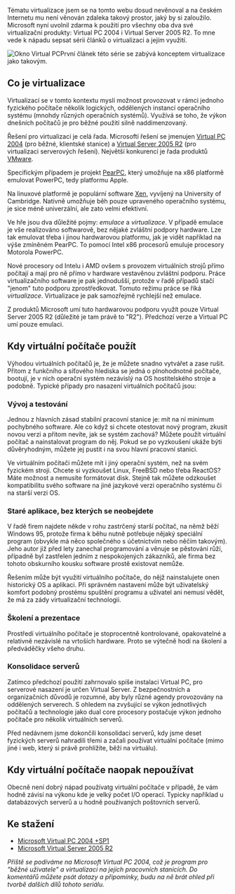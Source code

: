 <!-- dcterms:identifier = aspnetcz#103 -->
<!-- dcterms:title = Virtualizace: Úvod -->
<!-- dcterms:abstract = Tématu virtualizace jsem se na tomto webu dosud nevěnoval a na českém Internetu mu není věnován zdaleka takový prostor, jaký by si zaloužilo. Microsoft nyní uvolnil zdarma k použití pro všechny oba dva své virtualizační produkty: Virtual PC 2004 i Virtual Server 2005 R2. To mne vede k nápadu sepsat sérii článků o virtualizaci a jejím využití. První článek této série se zabývá konceptem virtualizace jako takovým. -->
<!-- np9:categoryId = 1 -->
<!-- x4w:category = Tipy, triky -->
<!-- np9:authorId = 1 -->
<!-- np9:authorEmail = michal.valasek@altairis.cz -->
<!-- dcterms:creator = Michal Altair Valášek -->
<!-- np9:serialId = 1 -->
<!-- x4w:serial = Virtualizace -->
<!-- dcterms:created = 2006-07-15T01:01:01.603+02:00 -->
<!-- dcterms:dateAccepted = 2006-07-15T01:01:01.603+02:00 -->

Tématu virtualizace jsem se na tomto webu dosud nevěnoval a na českém Internetu mu není věnován zdaleka takový prostor, jaký by si zaloužilo. Microsoft nyní uvolnil zdarma k použití pro všechny oba dva své virtualizační produkty: Virtual PC 2004 i Virtual Server 2005 R2. To mne vede k nápadu sepsat sérii článků o virtualizaci a jejím využití. 

![Okno Virtual PC](https://www.cdn.altairis.cz/Blog/2006/20060715-VirtualPC.png)První článek této série se zabývá konceptem virtualizace jako takovým.

## Co je virtualizace

Virtualizací se v tomto kontextu myslí možnost provozovat v rámci jednoho fyzického počítače několik logických, oddělených instancí operačního systému (mnohdy různých operačních systémů). Využívá se toho, že výkon dnešních počítačů je pro běžné použití silně naddimenzovaný.

Řešení pro virtualizaci je celá řada. Microsoftí řešení se jmenujen [Virtual PC 2004](http://www.microsoft.com/windows/virtualpc/default.mspx) (pro běžné, klientské stanice) a [Virtual Server 2005 R2](http://www.microsoft.com/windowsserversystem/virtualserver/default.mspx) (pro virtualizaci serverových řešení). Největší konkurencí je řada produktů [VMware](http://www.vmware.com/). 

Specifickým případem je projekt [PearPC](http://pearpc.sourceforge.net/), který umožňuje na x86 platformě emulovat PowerPC, tedy platformu Apple.

Na linuxové platformě je populární software [Xen](http://www.cl.cam.ac.uk/Research/SRG/netos/xen/), vyvíjený na University of Cambridge. Nativně umožňuje běh pouze upraveného operačního systému, je sice méně univerzální, ale zato velmi efektivní.

Ve hře jsou dva důležité pojmy: *emulace* a *virtualizace*. V případě emulace je vše realizováno softwarově, bez nějaké zvláštní podpory hardware. Lze tak emulovat třeba i jinou hardwarovou platformu, jak je vidět například na výše zmíněném PearPC. To pomocí Intel x86 procesorů emuluje procesory Motorola PowerPC.

Nové procesory od Intelu i AMD ovšem s provozem virtuálních strojů přímo počítají a mají pro ně přímo v hardware vestavěnou zvláštní podporu. Práce virtualizačního software je pak jednodušší, protože v řadě případů stačí "jenom" tuto podporu zprostředkovat. Tomuto režimu práce se říká *virtualizace*. Virtualizace je pak samozřejmě rychlejší než emulace.

Z produktů Microsoft umí tuto hardwarovou podporu využít pouze Virtual Server 2005 R2 (důležité je tam právě to "R2"). Předchozí verze a Virtual PC umí pouze emulaci.

## Kdy virtuální počítače použít

Výhodou virtuálních počítačů je, že je můžete snadno vytvářet a zase rušit. Přitom z funkčního a síťového hlediska se jedná o plnohodnotné počítače, bootují, je v nich operační systém nezávislý na OS hostitelského stroje a podobně. Typické případy pro nasazení virtuálních počítačů jsou:

### Vývoj a testování

Jednou z hlavních zásad stabilní pracovní stanice je: mít na ní minimum pochybného software. Ale co když si chcete otestovat nový program, zkusit novou verzi a přitom nevíte, jak se systém zachová? Můžete použít virtuální počítač a nainstalovat program do něj. Pokud se po vyzkoušení ukáže býti důvěryhodným, můžete jej pustit i na svou hlavní pracovní stanici.

Ve virtuálním počítači můžete mít i jiný operační systém, než na svém fyzickém stroji. Chcete si vyzkoušet Linux, FreeBSD nebo třeba ReactOS? Máte možnost a nemusíte formátovat disk. Stejně tak můžete odzkoušet kompatibilitu svého software na jiné jazykové verzi operačního systému či na starší verzi OS.

### Staré aplikace, bez kterých se neobejdete

V řadě firem najdete někde v rohu zastrčený starší počítač, na němž běží Windows 95, protože firma k běhu nutně potřebuje nějaký speciální program (obvykle má něco společného s účetnictvím nebo něčím takovým). Jeho autor již před lety zanechal programování a věnuje se pěstování růží, případně byl zastřelen jedním z nespokojených zákazníků, ale firma bez tohoto obskurního kousku software prostě existovat nemůže.

Řešením může být využití virtuálního počítače, do nějž nainstalujete onen historický OS a aplikaci. Při správném nastavení může být uživatelský komfort podobný prostému spuštění programu a uživatel ani nemusí vědět, že má za zády virtualizační technologii.

### Školení a prezentace

Prostředí virtuálního počítače je stoprocentně kontrolované, opakovatelné a relativně nezávislé na vrtoších hardware. Proto se výtečně hodí na školení a předváděčky všeho druhu.

### Konsolidace serverů

Zatímco předchozí použití zahrnovalo spíše instalaci Virtual PC, pro serverové nasazení je určen Virtual Server. Z bezpečnostních a organizačních důvodů je rozumné, aby byly různé agendy provozovány na oddělených serverech. S ohledem na zvyšující se výkon jednotlivých počítačů a technologie jako dual core procesory postačuje výkon jednoho počítače pro několik virtuálních serverů.

Před nedávnem jsme dokončili konsolidaci serverů, kdy jsme deset fyzických serverů nahradili třemi a začali používat virtuální počítače (mimo jiné i web, který si právě prohlížíte, běží na virtuálu).

## Kdy virtuální počítače naopak nepoužívat

Obecně není dobrý nápad používatg virtuální počítače v případě, že vám hodně závisí na výkonu kde je velký počet I/O operací. Typicky například u databázových serverů a u hodně používaných poštovních serverů.

## Ke stažení

*   [Microsoft Virtual PC 2004 +SP1](http://www.microsoft.com/windows/virtualpc/downloads/sp1.mspx) 
*   [Microsoft Virtual Server 2005 R2](http://www.microsoft.com/windowsserversystem/virtualserver/software/default.mspx) 

*Příště se podíváme na Microsoft Virtual PC 2004, což je program pro "běžné uživatele" a virtualizaci na jejich pracovních stanicích. Do komentářů můžete psát dotazy a připomínky, budu na ně brát ohled při tvorbě dalších dílů tohoto seriálu.* 